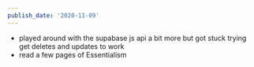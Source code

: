 ```yaml
---
publish_date: '2020-11-09'
---
```

- played around with the supabase js api a bit more but got stuck trying get deletes and updates to work
- read a few pages of Essentialism
